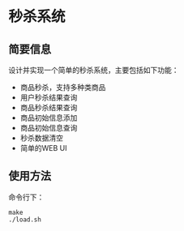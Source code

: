 # 秒杀系统

## 简要信息

设计并实现一个简单的秒杀系统，主要包括如下功能：

+ 商品秒杀，支持多种类商品
+ 用户秒杀结果查询
+ 商品秒杀结果查询
+ 商品初始信息添加
+ 商品初始信息查询
+ 秒杀数据清空
+ 简单的WEB UI

## 使用方法

命令行下：

```shell
make
./load.sh
```





